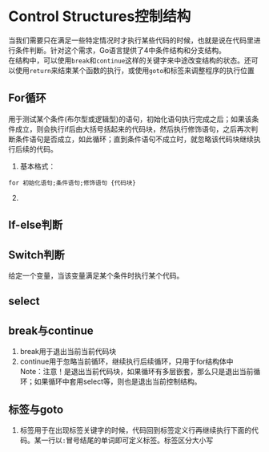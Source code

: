 # Control Structures控制结构
当我们需要只在满足一些特定情况时才执行某些代码的时候，也就是说在代码里进行条件判断。针对这个需求，Go语言提供了4中条件结构和分支结构。  
在结构中，可以使用`break`和`continue`这样的关键字来中途改变结构的状态。还可以使用`return`来结束某个函数的执行，或使用`goto`和标签来调整程序的执行位置  

## For循环  
用于测试某个条件(布尔型或逻辑型)的语句，初始化语句执行完成之后；如果该条件成立，则会执行if后由大括号括起来的代码块，然后执行修饰语句，之后再次判断条件语句是否成立，如此循环；直到条件语句不成立时，就忽略该代码块继续执行后续的代码。  
1. 基本格式：
```
for 初始化语句;条件语句;修饰语句 {代码块}
```
2. 

## If-else判断  

## Switch判断  
给定一个变量，当该变量满足某个条件时执行某个代码。  

## select   

## break与continue 
1. break用于退出当前当前代码块  
2. continue用于忽略当前循环，继续执行后续循环，只用于for结构体中  
Note：注意！是退出当前代码块，如果循环有多层嵌套，那么只是退出当前循环；如果循环中套用select等，则也是退出当前控制结构。

## 标签与goto
1. 标签用于在出现标签关键字的时候，代码回到标签定义行再继续执行下面的代码。某一行以`:`冒号结尾的单词即可定义标签。标签区分大小写  
